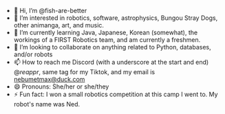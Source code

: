 - 👋 Hi, I’m @fish-are-better
- 👀 I’m interested in robotics, software, astrophysics, Bungou Stray Dogs, other animanga, art, and music.
- 🌱 I’m currently learning Java, Japanese, Korean (somewhat), the workings of a FIRST Robotics team, and am currently a freshmen.
- 💞️ I’m looking to collaborate on anything related to Python, databases, and/or robots
- 📫 How to reach me Discord (with a underscore at the start and end) @_reappr_, same tag for my Tiktok, and my email is nebumetmax@duck.com
- 😄 Pronouns: She/her or she/they
- ⚡ Fun fact: I won a small robotics competition at this camp I went to. My robot's name was Ned.

<!---
fish-are-better/fish-are-better is a ✨ special ✨ repository because its `README.md` (this file) appears on your GitHub profile.
You can click the Preview link to take a look at your changes.
--->
